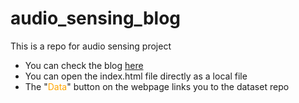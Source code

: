 # audio_sensing_blog
This is a repo for audio sensing project<br>
* You can check the blog [here](https://guanyu-zhang.github.io/audio_sensing_blog/)<br>
* You can open the index.html file directly as a local file<br>
* The "<font color='orange'>Data</font>" button on the webpage links you to the dataset repo